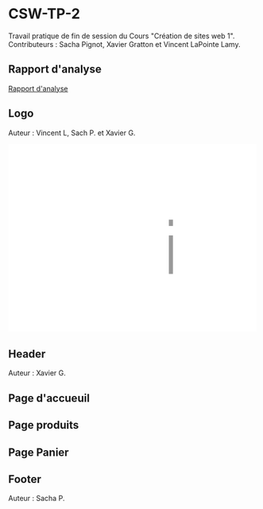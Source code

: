 # CSW-TP-2

Travail pratique de fin de session du Cours "Création de sites web 1".
Contributeurs : Sacha Pignot, Xavier Gratton et Vincent LaPointe Lamy.

## Rapport d'analyse

[Rapport d'analyse](https://docs.google.com/document/d/16RbdnpqnGW5IlZUCs_u6v_nDFxgupDR5H4xrnmWySuY/edit?usp=sharing)

## Logo

Auteur : Vincent L, Sach P. et Xavier G.

![Logo Luxtic](assets/img/logo-luxtic-v2.png)

## Header

Auteur : Xavier G.

## Page d'accueuil

## Page produits

## Page Panier

## Footer

Auteur : Sacha P.
